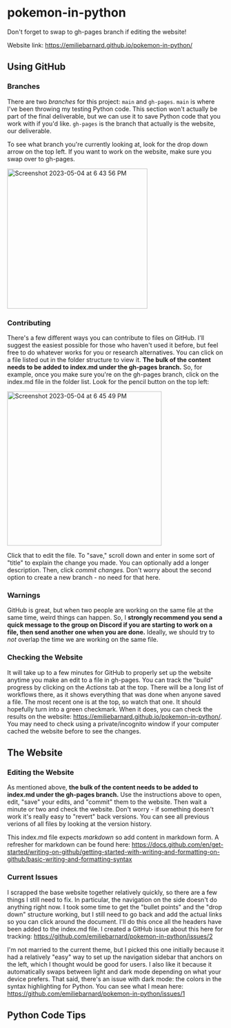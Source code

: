 # pokemon-in-python

Don't forget to swap to gh-pages branch if editing the website!

Website link: https://emiliebarnard.github.io/pokemon-in-python/

## Using GitHub

### Branches

There are two *branches* for this project: `main` and `gh-pages`. `main` is where I've been throwing my testing Python code. This section won't actually be part of the final deliverable, but we can use it to save Python code that you work with if you'd like. `gh-pages` is the branch that actually is the website, our deliverable.

To see what branch you're currently looking at, look for the drop down arrow on the top left. If you want to work on the website, make sure you swap over to gh-pages.

<img width="325" alt="Screenshot 2023-05-04 at 6 43 56 PM" src="https://user-images.githubusercontent.com/1448658/236362338-8c1d3f7d-8e12-49d2-8abc-06314d3363a3.png">

### Contributing

There's a few different ways you can contribute to files on GitHub. I'll suggest the easiest possible for those who haven't used it before, but feel free to do whatever works for you or research alternatives. You can click on a file listed out in the folder structure to view it. **The bulk of the content needs to be added to index.md under the gh-pages branch.** So, for example, once you make sure you're on the gh-pages branch, click on the index.md file in the folder list. Look for the pencil button on the top left:

<img width="358" alt="Screenshot 2023-05-04 at 6 45 49 PM" src="https://user-images.githubusercontent.com/1448658/236362458-5a555869-4351-40bd-a203-a210d5b774c8.png">

Click that to edit the file. To "save," scroll down and enter in some sort of "title" to explain the change you made. You can optionally add a longer description. Then, click *commit changes.* Don't worry about the second option to create a new branch - no need for that here.

### Warnings

GitHub is great, but when two people are working on the same file at the same time, weird things can happen. So, I **strongly recommend you send a quick message to the group on Discord if you are starting to work on a file, then send another one when you are done.** Ideally, we should try to *not* overlap the time we are working on the same file.

### Checking the Website

It will take up to a few minutes for GitHub to properly set up the website anytime you make an edit to a file in gh-pages. You can track the "build" progress by clicking on the *Actions* tab at the top. There will be a long list of workflows there, as it shows everything that was done when anyone saved a file. The most recent one is at the top, so watch that one. It should hopefully turn into a green checkmark. When it does, you can check the results on the website: https://emiliebarnard.github.io/pokemon-in-python/. You may need to check using a private/incognito window if your computer cached the website before to see the changes.

## The Website

### Editing the Website

As mentioned above, **the bulk of the content needs to be added to index.md under the gh-pages branch.** Use the instructions above to open, edit, "save" your edits, and "commit" them to the website. Then wait a minute or two and check the website. Don't worry - if something doesn't work it's really easy to "revert" back versions. You can see all previous verions of all files by looking at the version history.

This index.md file expects *markdown* so add content in markdown form. A refresher for markdown can be found here: https://docs.github.com/en/get-started/writing-on-github/getting-started-with-writing-and-formatting-on-github/basic-writing-and-formatting-syntax

### Current Issues

I scrapped the base website together relatively quickly, so there are a few things I still need to fix. In particular, the navigation on the side doesn't do anything right now. I took some time to get the "bullet points" and the "drop down" structure working, but I still need to go back and add the actual links so you can click around the document. I'll do this once all the headers have been added to the index.md file. I created a GitHub issue about this here for tracking: https://github.com/emiliebarnard/pokemon-in-python/issues/2

I'm not married to the current theme, but I picked this one initially because it had a relatively "easy" way to set up the navigation sidebar that anchors on the left, which I thought would be good for users. I also like it because it automatically swaps between light and dark mode depending on what your device prefers. That said, there's an issue with dark mode: the colors in the syntax highlighting for Python. You can see what I mean here: https://github.com/emiliebarnard/pokemon-in-python/issues/1

## Python Code Tips
